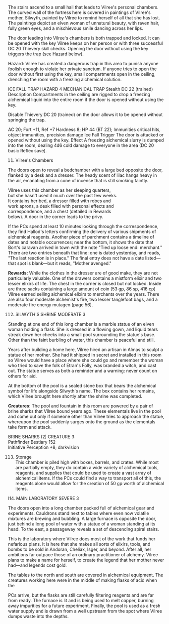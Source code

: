 The stairs ascend to a small hall that leads to Vilree's personal chambers. The curved wall of the fortress here is covered in paintings of Vilree's mother, Silwyth, painted by Vilree to remind herself of all that she has lost. The paintings depict an elven woman of unnatural beauty, with raven hair, fully green eyes, and a mischievous smile dancing across her lips.

The door leading into Vilree's chambers is both
trapped and locked. It can be opened with the key
Vilree keeps on her person or with three successful DC
20 Thievery skill checks. Opening the door without
using the key triggers the trap (see Hazard below).

Hazard: Vilree has created a dangerous trap in this area to punish anyone foolish enough to violate her private sanctum. If anyone tries to open the door without first using the key, small compartments open in the ceiling, drenching the room with a freezing alchemical solution.

ICE FALL TRAP                HAZARD 4
MECHANICAL   TRAP
Stealth DC 22 (trained)
Description Compartments in the ceiling are rigged to drop a freezing alchemical liquid into the entire room if the door is opened without using the key.

Disable Thievery DC 20 (trained) on the door allows it to
be opened without springing the trap.

AC 20; Fort +11, Ref +7
Hardness 8; HP 44 (BT 22); Immunities critical hits,
object immunities, precision damage
Ice Fall Trigger The door is attacked or opened without
using the key. Effect A freezing alchemical slurry is
dumped into the room, dealing 4d6 cold damage to
everyone in the area (DC 20 basic Reflex save).

11. Vilree's Chambers

The doors open to reveal a bedchamber with a large bed opposite the door, flanked by a desk and a dresser. The heady scent of lilac hangs heavy in the air, emanating from a cone of incense that is still smoking faintly.

Vilree uses this chamber as her sleeping quarters,  
but she hasn't used it much over the past few weeks.  
It contains her bed, a dresser filled with robes and  
work aprons, a desk filled with personal effects and  
correspondence, and a chest (detailed in Rewards  
below). A door in the corner leads to the privy.

If the PCs spend at least 10 minutes looking
through the correspondence, they find Hallod's
letters confirming the delivery of various shipments
of alchemical reagents. Another piece of parchment
contains a timeline of dates and notable occurrences;
near the bottom, it shows the date that Bort's caravan
arrived in town with the note "Tied up loose end:
merchant." There are two entries beneath that line:
one is dated yesterday, and reads, "The last reaction is
in place." The final entry does not have a date listed—
that spot is blank—but it reads, "Mother avenged."

**Rewards:** While the clothes in the dresser are of good make, they are not particularly valuable. One of the drawers contains a mistform elixir and two lesser elixirs of life. The chest in the corner is closed but not locked. Inside are three sacks containing a large amount of coin (53 gp, 86 sp, 416 cp) Vilree earned selling alchemical elixirs to merchants over the years. There are also four moderate alchemist's fire, two lesser tanglefoot bags, and a moderate fire energy mutagen (page 56).

112. SILWYTH'S SHRINE                MODERATE 3

Standing at one end of this long chamber is a marble statue of an elven woman holding a flask. She is dressed in a flowing gown, and liquid tears streak down her cheeks into a small pool surrounding the statue's base. Other than the faint burbling of water, this chamber is peaceful and still.

Years after building a home here, Vilree hired an
artisan in Almas to sculpt a statue of her mother.
She had it shipped in secret and installed in this
room so Vilree would have a place where she could
go and remember the woman who tried to save the
folk of Etran's Folly, was branded a witch, and cast
out. The statue serves as both a reminder and a
warning: never count on others for aid.

At the bottom of the pool is a sealed stone box that
bears the alchemical symbol for life alongside Silwyth's
name. The box contains her remains, which Vilree
brought here shortly after the shrine was completed.

**Creatures:** The pool and fountain in this room are powered by a pair of brine sharks that Vilree bound years ago. These elementals live in the pool and come out only if someone other than Vilree tries to approach the statue, whereupon the pool suddenly surges onto the ground as the elementals take form and attack.

BRINE SHARKS (2)                                CREATURE 3  
Pathfinder Bestiary 152  
Initiative Perception +8; darkvision

113. Storage  
This chamber is piled high with boxes, barrels, and crates. While most are partially empty, they do contain a wide variety of alchemical tools, reagents, and supplies that could be used to create a vast array of alchemical items. If the PCs could find a way to transport all of this, the reagents alone would allow for the creation of 50 gp worth of alchemical items.

I14. MAIN LABORATORY                              SEVERE 3

The doors open into a long chamber packed full of alchemical gear and experiments. Cauldrons stand next to tables where even now volatile mixtures are brewing and bubbling. A large furnace is opposite the door, just behind a long pool of water with a statue of a woman standing at its head. To the east, a passageway reveals a set of descending spiral stairs.

This is the laboratory where Vilree does most of the
work that funds her nefarious plans. It is here that
she makes all sorts of elixirs, tools, and bombs to be
sold in Andoran, Cheliax, Isger, and beyond. After
all, her ambitions far outpace those of an ordinary
practitioner of alchemy. Vilree plans to make a name
for herself, to create the legend that her mother never
had—and legends cost gold.

The tables to the north and south are covered in alchemical equipment. The creatures working here were in the middle of making flasks of acid when the

PCs arrive, but the flasks are still carefully filtering
reagents and are far from ready. The furnace is lit
and is being used to melt copper, burning away
impurities for a future experiment. Finally, the pool
is used as a fresh water supply and is drawn from
a well upstream from the spot where Vilree dumps
waste into the depths.
